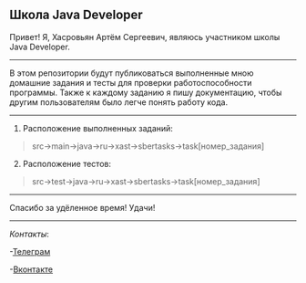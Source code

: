 **Школа Java Developer**
---
Привет! Я, Хасровьян Артём Сергеевич, являюсь участником школы Java Developer.

---
В этом репозитории будут публиковаться выполненные мною домашние задания и тесты 
для проверки работоспособности программы. Также к каждому заданию я пишу документацию,
чтобы другим пользователям было легче понять работу кода.

---
1. Расположение выполненных заданий: 
>src->main->java->ru->xast->sbertasks->task[номер_задания]
2. Расположение тестов:
>src->test->java->ru->xast->sbertasks->task[номер_задания]
---
Спасибо за удёленное время! Удачи!

---
_Контакты_:

-[Телеграм](https://t.me/mamin_biker)

-[Вконтакте](https://vk.com/mamin.biker)

